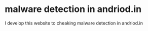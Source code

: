# malware detection in andriod.in
I develop this website to cheaking malware detection in andriod.in

